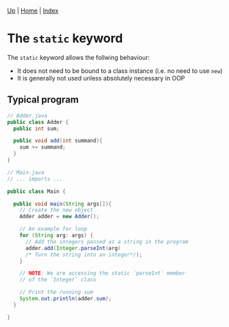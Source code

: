 [Up](../) | [Home](/) | [Index](./index.md)

# The ```static``` keyword

The ```static``` keyword allows the follwing behaviour:

* It does not need to be bound to a class instance (i.e. no need to use ```new```)
* It is generally not used unless absolutely necessary in OOP

## Typical program

```java
// Adder.java
public class Adder {
  public int sum;

  public void add(int summand){
    sum += summand;
  }
}

// Main.java
// ... imports ...

public class Main {

  public void main(String args[]){
    // Create the new object
    Adder adder = new Adder();

    // An example for loop
    for (String arg: args) {
      // Add the integers passed as a string in the program
      adder.add(Integer.parseInt(arg)
      /* Turn the string into an integer*/);
    }

    // NOTE: We are accessing the static `parseInt` member
    // of the `Integer` class

    // Print the running sum
    System.out.println(adder.sum);
  }

}
```